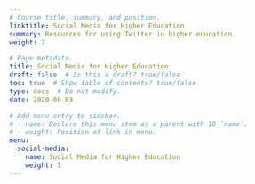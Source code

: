```yaml
---
# Course title, summary, and position.
linktitle: Social Media for Higher Education
summary: Resources for using Twitter in higher education.
weight: 7

# Page metadata.
title: Social Media for Higher Education
draft: false  # Is this a draft? true/false
toc: true  # Show table of contents? true/false
type: docs  # Do not modify.
date: 2020-08-03

# Add menu entry to sidebar.
# - name: Declare this menu item as a parent with ID `name`.
# - weight: Position of link in menu.
menu:
  social-media:
    name: Social Media for Higher Education
    weight: 1
---
```


